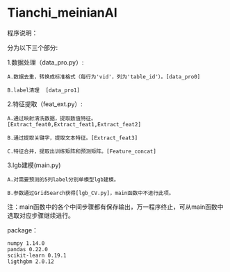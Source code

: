 # Tianchi_meinianAI

程序说明：

分为以下三个部分: 


1.数据处理（data_pro.py）: 

	A.数据去重，转换成标准格式（每行为'vid'，列为'table_id'）。[data_pro0] 

	B.label清理  [data_pro1] 

2.特征提取（feat_ext.py）:

	A.通过映射清洗数据，提取数值特征。[Extract_feat0,Extract_feat1,Extract_feat2] 

	B.通过提取关键字，提取文本特征。[Extract_feat3] 

	C.特征合并，提取出训练矩阵和预测矩阵。[Feature_concat] 

3.lgb建模(main.py)

	A.对需要预测的5列label分别单模型lgb建模。 

	B.参数通过GridSearch获得[lgb_CV.py]，main函数中不进行此项。 


注：main函数中的各个中间步骤都有保存输出，万一程序终止，可从main函数中选取对应步骤继续进行。



package：

	numpy 1.14.0
	pandas 0.22.0
	scikit-learn 0.19.1
	ligthgbm 2.0.12
